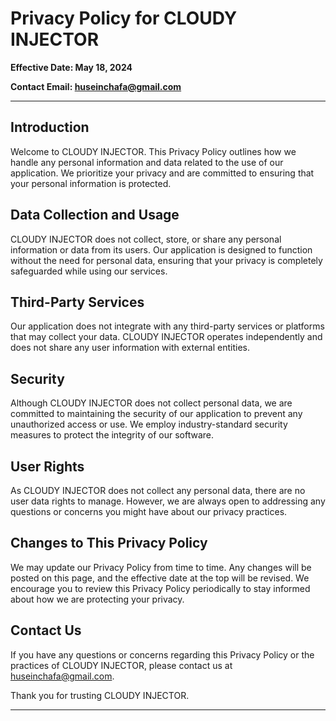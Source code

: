 # Privacy Policy for CLOUDY INJECTOR

**Effective Date: May 18, 2024**

**Contact Email: [huseinchafa@gmail.com](mailto:huseinchafa@gmail.com)**

---

## Introduction

Welcome to CLOUDY INJECTOR. This Privacy Policy outlines how we handle any personal information and data related to the use of our application. We prioritize your privacy and are committed to ensuring that your personal information is protected.

## Data Collection and Usage

CLOUDY INJECTOR does not collect, store, or share any personal information or data from its users. Our application is designed to function without the need for personal data, ensuring that your privacy is completely safeguarded while using our services.

## Third-Party Services

Our application does not integrate with any third-party services or platforms that may collect your data. CLOUDY INJECTOR operates independently and does not share any user information with external entities.

## Security

Although CLOUDY INJECTOR does not collect personal data, we are committed to maintaining the security of our application to prevent any unauthorized access or use. We employ industry-standard security measures to protect the integrity of our software.

## User Rights

As CLOUDY INJECTOR does not collect any personal data, there are no user data rights to manage. However, we are always open to addressing any questions or concerns you might have about our privacy practices.

## Changes to This Privacy Policy

We may update our Privacy Policy from time to time. Any changes will be posted on this page, and the effective date at the top will be revised. We encourage you to review this Privacy Policy periodically to stay informed about how we are protecting your privacy.

## Contact Us

If you have any questions or concerns regarding this Privacy Policy or the practices of CLOUDY INJECTOR, please contact us at [huseinchafa@gmail.com](mailto:huseinchafa@gmail.com).

Thank you for trusting CLOUDY INJECTOR.

---

